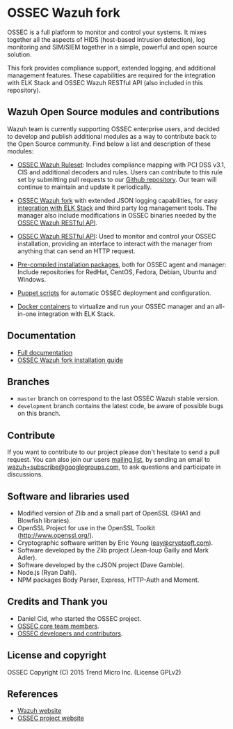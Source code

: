 # OSSEC Wazuh fork

OSSEC is a full platform to monitor and control your systems. It mixes together all the aspects of HIDS (host-based intrusion detection), log monitoring and SIM/SIEM together in a simple, powerful and open source solution. 

This fork provides compliance support, extended logging, and additional management features. These capabilities are required for the integration with ELK Stack and OSSEC Wazuh RESTful API (also included in this repository). 

## Wazuh Open Source modules and contributions

Wazuh team is currently supporting OSSEC enterprise users, and decided to develop and publish additional modules as a way to contribute back to the Open Source community. Find below a list and description of these modules:

* [OSSEC Wazuh Ruleset](http://documentation.wazuh.com/en/latest/ossec_ruleset.html): Includes compliance mapping with PCI DSS v3.1, CIS and additional decoders and rules. Users can contribute to this rule set by submitting pull requests to our [Github repository](https://github.com/wazuh/ossec-rules). Our team will continue to maintain and update it periodically.

* [OSSEC Wazuh fork](http://documentation.wazuh.com/en/latest/ossec_wazuh.html) with extended JSON logging capabilities, for easy [integration with ELK Stack](http://documentation.wazuh.com/en/latest/ossec_elk.html) and third party log management tools. The manager also include modifications in OSSEC binaries needed by the [OSSEC Wazuh RESTful API](http://documentation.wazuh.com/en/latest/ossec_api.html).

* [OSSEC Wazuh RESTful API](http://documentation.wazuh.com/en/latest/ossec_api.html): Used to monitor and control your OSSEC installation, providing an interface to interact with the manager from anything that can send an HTTP request.

* [Pre-compiled installation packages](http://documentation.wazuh.com/en/latest/ossec_installation.html), both for OSSEC agent and manager: Include repositories for RedHat, CentOS, Fedora, Debian, Ubuntu and Windows.

* [Puppet scripts](http://documentation.wazuh.com/en/latest/ossec_puppet.html) for automatic OSSEC deployment and configuration.

* [Docker containers](http://documentation.wazuh.com/en/latest/ossec_docker.html) to virtualize and run your OSSEC manager and an all-in-one integration with ELK Stack.

## Documentation

* [Full documentation](http://documentation.wazuh.com)
* [OSSEC Wazuh fork installation guide](http://documentation.wazuh.com/en/latest/wazuh_installation.html)

## Branches

* `master` branch on correspond to the last OSSEC Wazuh stable version.
* `development` branch contains the latest code, be aware of possible bugs on this branch.  

## Contribute

If you want to contribute to our project please don't hesitate to send a pull request. You can also join our users [mailing list](https://groups.google.com/d/forum/wazuh), by sending an email to [wazuh+subscribe@googlegroups.com](mailto:wazuh+subscribe@googlegroups.com), to ask questions and participate in discussions.

## Software and libraries used

* Modified version of Zlib and a small part of OpenSSL (SHA1 and Blowfish libraries).
* OpenSSL Project for use in the OpenSSL Toolkit (http://www.openssl.org/).
* Cryptographic software written by Eric Young (eay@cryptsoft.com).
* Software developed by the Zlib project (Jean-loup Gailly and Mark Adler).
* Software developed by the cJSON project (Dave Gamble).
* Node.js (Ryan Dahl).
* NPM packages Body Parser, Express, HTTP-Auth and Moment.

## Credits and Thank you

* Daniel Cid, who started the OSSEC project.
* [OSSEC core team members](http://ossec.github.io/about.html#ossec-team).
* [OSSEC developers and contributors](https://github.com/ossec/ossec-hids/blob/master/CONTRIBUTORS).

## License and copyright

OSSEC Copyright (C) 2015 Trend Micro Inc. (License GPLv2)

## References

* [Wazuh website](http://wazuh.com)
* [OSSEC project website](http://ossec.github.io)
